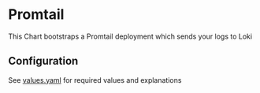 # Promtail

This Chart bootstraps a Promtail deployment which sends your logs to Loki

## Configuration

See [values.yaml](https://github.com/t3n/helm-charts/blob/master/promtail/values.yaml) for required values and explanations
